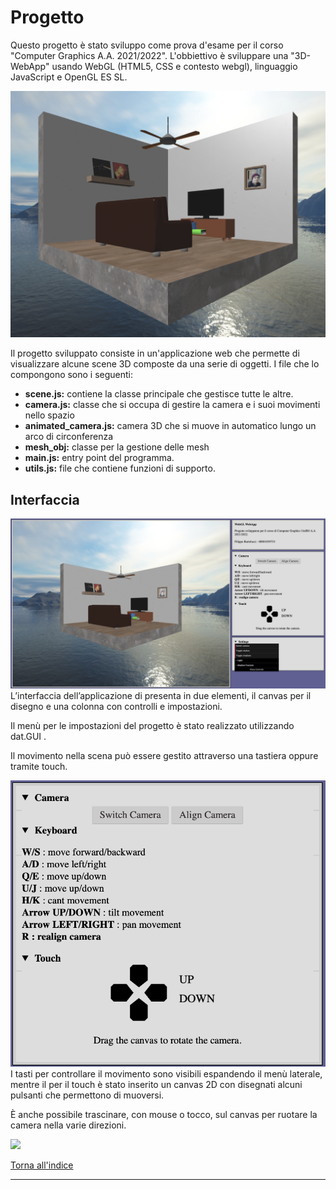 # Progetto 
Questo progetto è stato sviluppo come prova d'esame per il corso "Computer Graphics A.A. 2021/2022".
L'obbiettivo è sviluppare una "3D-WebApp" usando WebGL (HTML5, CSS e contesto webgl), linguaggio JavaScript e OpenGL ES SL.

![Rendering di una scena](scena1.png "")


Il progetto sviluppato consiste in un'applicazione web che permette di visualizzare alcune scene 3D composte da una serie di oggetti.
I file che lo compongono sono i seguenti:

* **scene.js:** contiene la classe principale che gestisce tutte le altre.
* **camera.js:** classe che si occupa di gestire la camera e i suoi movimenti nello spazio
* **animated_camera.js:** camera 3D che si muove in automatico lungo un arco di circonferenza
* **mesh_obj:** classe per la gestione delle mesh
* **main.js:** entry point del programma.
* **utils.js:** file che contiene funzioni di supporto.

## Interfaccia
![](interfaccia.png "")
L’interfaccia dell’applicazione di presenta in due elementi, il canvas per il disegno e una colonna con controlli e impostazioni.

Il menù per le impostazioni del progetto è stato realizzato utilizzando dat.GUI .

Il movimento nella scena può essere gestito attraverso una tastiera oppure tramite touch.

![](controlli.png "")
I tasti per controllare il movimento sono visibili espandendo il menù laterale, mentre il per il touch è stato inserito un canvas 2D con disegnati alcuni pulsanti che permettono di muoversi.

È anche possibile trascinare, con mouse o tocco, sul canvas per ruotare la camera nella varie direzioni.

![](mouse_drag.gif "")

[Torna all'indice](#indice)


----